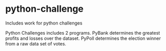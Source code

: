 # python-challenge
Includes work for python challenges 

Python Challenges includes 2 programs. 
PyBank determines the greatest profits and losses over the dataset. 
PyPoll determines the election winner from a raw data set of votes. 

